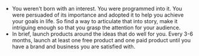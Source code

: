 - You weren't born with an interest. You were programmed into it. You were persuaded of its importance and adopted it to help you achieve your goals in life. So find a way to articulate that into story, make it intriguing enough so that you grasp the attention for your audience.
- In brief, launch products around the ideas that do well for you. Every 3-6 months, launch at least one free product and one paid product until you have a brand and business you are satisfied with.